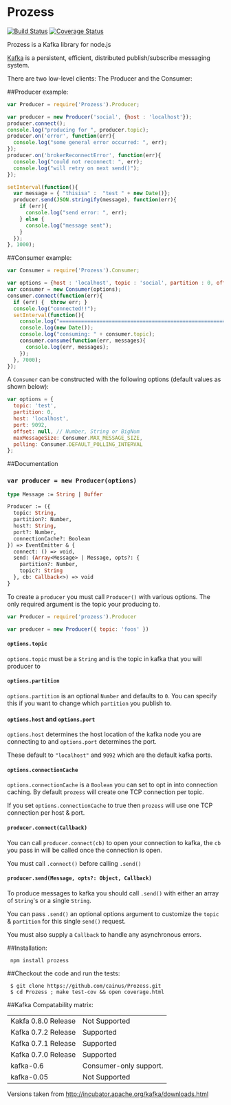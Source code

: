 Prozess
=======
[![Build
Status](https://secure.travis-ci.org/cainus/Prozess.png?branch=master)](http://travis-ci.org/cainus/Prozess)
[![Coverage Status](https://coveralls.io/repos/cainus/Prozess/badge.png?branch=master)](https://coveralls.io/r/cainus/Prozess)

Prozess is a Kafka library for node.js

[Kafka](http://incubator.apache.org/kafka/index.html) is a persistent, efficient, distributed publish/subscribe messaging system.

There are two low-level clients: The Producer and the Consumer:

##Producer example:

```javascript
var Producer = require('Prozess').Producer;

var producer = new Producer('social', {host : 'localhost'});
producer.connect();
console.log("producing for ", producer.topic);
producer.on('error', function(err){
  console.log("some general error occurred: ", err);  
});
producer.on('brokerReconnectError', function(err){
  console.log("could not reconnect: ", err);  
  console.log("will retry on next send()");  
});

setInterval(function(){
  var message = { "thisisa" :  "test " + new Date()};
  producer.send(JSON.stringify(message), function(err){
    if (err){
      console.log("send error: ", err);
    } else {
      console.log("message sent");
    }
  });
}, 1000);
```

##Consumer example:

```javascript
var Consumer = require('Prozess').Consumer;

var options = {host : 'localhost', topic : 'social', partition : 0, offset : 0};
var consumer = new Consumer(options);
consumer.connect(function(err){
  if (err) {  throw err; }
  console.log("connected!!");
  setInterval(function(){
    console.log("===================================================================");
    console.log(new Date());
    console.log("consuming: " + consumer.topic);
    consumer.consume(function(err, messages){
      console.log(err, messages);
    });
  }, 7000);
});

```

A `Consumer` can be constructed with the following options (default values as
shown below):

```javascript
var options = {
  topic: 'test',
  partition: 0,
  host: 'localhost',
  port: 9092,
  offset: null, // Number, String or BigNum
  maxMessageSize: Consumer.MAX_MESSAGE_SIZE,
  polling: Consumer.DEFAULT_POLLING_INTERVAL
};
```

##Documentation

### `var producer = new Producer(options)`

```ocaml
type Message := String | Buffer

Producer := ({
  topic: String,
  partition?: Number,
  host?: String,
  port?: Number,
  connectionCache?: Boolean
}) => EventEmitter & {
  connect: () => void,
  send: (Array<Message> | Message, opts?: {
    partition?: Number,
    topic?: String
  }, cb: Callback<>) => void
}
```

To create a `producer` you must call `Producer()` with various
  options. The only required argument is the topic your
  producing to.
  
```js
var Producer = require('prozess').Producer

var producer = new Producer({ topic: 'foos' })
```

#### `options.topic`

`options.topic` must be a `String` and is the topic
  in kafka that you will producer to
  
#### `options.partition`

`options.partition` is an optional `Number` and 
  defaults to `0`. You can specify this if you want
  to change which `partition` you publish to.
  
#### `options.host` and `options.port`

`options.host` determines the host location of the
  kafka node you are connecting to and `options.port`
  determines the port.
  
These default to `"localhost"` and `9092` which are 
  the default kafka ports.
  
#### `options.connectionCache`

`options.connectionCache` is a `Boolean` you can set
  to opt in into connection caching. By default `prozess`
  will create one TCP connection per topic.
  
If you set `options.connectionCache` to true then 
  `prozess` will use one TCP connection per host & port.
  
#### `producer.connect(Callback)`

You can call `producer.connect(cb)` to open your connection
  to kafka, the `cb` you pass in will be called once the
  connection is open.
  
You must call `.connect()` before calling `.send()`

#### `producer.send(Message, opts?: Object, Callback)`

To produce messages to kafka you should call `.send()` with
  either an array of `String`'s or a single `String`.
  
You can pass `.send()` an optional options argument to 
  customize the `topic` & `partition` for this single `send()`
  request.
  
You must also supply a `Callback` to handle any asynchronous
  errors.

##Installation:

     npm install prozess

##Checkout the code and run the tests:

     $ git clone https://github.com/cainus/Prozess.git
     $ cd Prozess ; make test-cov && open coverage.html


##Kafka Compatability matrix:

<table>
  <tr>
     <td>Kakfa 0.8.0 Release</td><td>Not Supported</td>
  </tr>
  <tr>
    <td>Kafka 0.7.2 Release</td><td>Supported</td>
  <tr>
    <td>Kafka 0.7.1 Release</td><td>Supported</td>
  <tr>
    <td>Kafka 0.7.0 Release</td><td>Supported</td>
  <tr>
    <td>kafka-0.6</td><td>Consumer-only support.</td>
  <tr>
    <td>kafka-0.05</td><td>Not Supported</td>
</table>

Versions taken from http://incubator.apache.org/kafka/downloads.html
